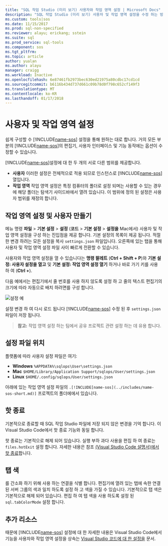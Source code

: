 ```yaml
---
title: "SQL 작업 Studio (미리 보기) 사용자와 작업 영역 설정 | Microsoft Docs"
description: "SQL 작업 Studio (미리 보기) 사용자 및 작업 영역 설정을 수정 하는 방법."
ms.custom: tools|sos
ms.date: 11/15/2017
ms.prod: sql-non-specified
ms.reviewer: alayu; erickang; sstein
ms.suite: sql
ms.prod_service: sql-tools
ms.component: sos
ms.tgt_pltfrm: 
ms.topic: article
author: yualan
ms.author: alayu
manager: craigg
ms.workload: Inactive
ms.openlocfilehash: 6e87461fb2973bec630ed21975a80cdbc17cd1cd
ms.sourcegitcommit: b6116b434d737d661c09b78d0f798c652cf149f3
ms.translationtype: MT
ms.contentlocale: ko-KR
ms.lasthandoff: 01/17/2018
---
```

# <a name="user-and-workspace-settings"></a>사용자 및 작업 영역 설정

쉽게 구성할 수 [!INCLUDE[name-sos](../includes/name-sos-short.md)] 설정을 통해 원하는 대로 합니다. 거의 모든 부분의 [!INCLUDE[name-sos](../includes/name-sos-short.md)]의 편집기, 사용자 인터페이스 및 기능 동작에는 옵션이 수정할 수 있습니다.

[!INCLUDE[name-sos](../includes/name-sos-short.md)]설정에 대 한 두 개의 서로 다른 범위를 제공합니다.

* **사용자** 이러한 설정은 전체적으로 적용 되므로 인스턴스로 [!INCLUDE[name-sos](../includes/name-sos-short.md)] 열입니다.
* **작업 영역** 작업 영역 설정은 특정 컴퓨터의 폴더로 설정 되며는 사용할 수 있는 경우에 해당 폴더는 탐색기 사이드바에서 열려 있습니다. 이 범위에 정의 된 설정은 사용자 범위를 재정의 합니다.

## <a name="creating-user-and-workspace-settings"></a>작업 영역 설정 및 사용자 만들기

메뉴 명령 **파일** > **기본 설정** > **설정** (**코드**  >  **기본 설정** > **설정을** Mac에서) 사용자 및 작업 영역 설정을 구성 하는 진입점을 제공 합니다. 기본 설정의 목록이 제공 됩니다. 적절 한 변경 하려는 모든 설정을 복사 `settings.json` 파일입니다. 오른쪽에 있는 탭을 통해 사용자 및 작업 영역 설정 파일 사이 빠르게 전환할 수 있습니다.

사용자와 작업 영역 설정을 열 수 있습니다는 **명령 팔레트** (**Ctrl + Shift + P**)와 **기본 설정: 사용자 설정을 열고** 및  **기본 설정: 작업 영역 설정 열기** 하거나 바로 가기 키를 사용 하 여 (**Ctrl +**).

다음 예에서는 편집기에서 줄 번호를 사용 하지 않도록 설정 하 고 줄의 텍스트 편집기의 크기에 따라 자동으로 배치 하려면를 구성 합니다.

![설정 예](media/settings/sample-settings.png)

설정 변경 하 여 다시 로드 됩니다 [!INCLUDE[name-sos](../includes/name-sos-short.md)] 수정 된 후 `settings.json` 파일이 저장 됩니다.

>**참고:** 작업 영역 설정 하는 팀에서 공유 프로젝트 관련 설정 하는 데 유용 합니다.

## <a name="settings-file-locations"></a>설정 파일 위치

플랫폼에 따라 사용자 설정 파일은 여기:

* **Windows** `%APPDATA%\sqlops\User\settings.json`
* **Mac** `$HOME/Library/Application Support/sqlops/User/settings.json`
* **Linux** `$HOME/.config/sqlops/User/settings.json`

아래에 있는 작업 영역 설정 파일의 `.[!INCLUDE[name-sos](../includes/name-sos-short.md)]` 프로젝트의 폴더에에서 있습니다.

## <a name="hot-exit"></a>핫 종료

기본적으로 종료할 때 SQL 작업 Studio 파일에 저장 되지 않은 변경을 기억 합니다. 이 Visual Studio Code에서 핫 종료 기능와 동일 합니다.

핫 종료는 기본적으로 해제 되어 있습니다. 실행 부하 과다 사용을 편집 하 여 종료는 `files.hotExit` 설정 합니다. 자세한 내용은 참조 [(Visual Studio Code 설명서)에서 핫 종료](https://code.visualstudio.com/docs/editor/codebasics#_hot-exit)합니다.


## <a name="tab-color"></a>탭 색

를 간소화 하기 위해 사용 하는 연결을 식별 합니다. 편집기에 열려 있는 탭에 속한 연결 된 서버 그룹의 색과 일치 하도록 설정 하 고 색을 가질 수 있습니다. 기본적으로 탭 색은 기본적으로 해제 되어 있습니다. 편집 하 여 탭 색을 사용 하도록 설정 된 `sql.tabColorMode` 설정 합니다.

## <a name="additional-resources"></a>추가 리소스

때문에 [!INCLUDE[name-sos](../includes/name-sos-short.md)] 설정에 대 한 자세한 내용은 Visual Studio Code에서 기능을 사용자와 작업 영역 설정을 상속는 [Visual Studio 코드에 대 한 설정을](https://code.visualstudio.com/docs/getstarted/settings) 문서.
